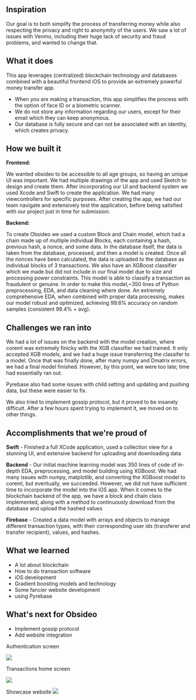 ## Inspiration
Our goal is to both simplify the process of transferring money while also respecting the privacy and right to anonymity of the users. We saw a lot of issues with Venmo, including their huge lack of security and fraud problems, and wanted to change that.

## What it does
This app leverages (centralized) blockchain technology and databases combined with a beautiful frontend iOS to provide an extremely powerful money transfer app.

- When you are making a transaction, this app simplifies the process with the option of face ID or a biometric scanner.
- We do not store any information regarding our users, except for their email which they can keep anonymous.
- Our database is fully secure and can not be associated with an identity, which creates privacy.


## How we built it

**Frontend:**

We wanted obsideo to be accessible to all age groups, so having an unique UI was important. We had multiple drawings of the app and used Sketch to design and create them.
After incorporating our UI and backend system we used Xcode and Swift to create the application. We had many viewcontrollers for specific purposes.
After creating the app, we had our team navigate and extensively test the application, before being satisfied with our project just in time for submission.

**Backend:**

To create Obsideo we used a custom Block and Chain model, which had a chain made up of multiple individual Blocks, each containing a hash, previous hash, a nonce, and some data. 
In the database itself, the data is taken from the database, processed, and then a model is created. Once all the nonces have been calculated, the data is uploaded to the database as individual blocks of 3 transactions.
We also have an XGBoost classifier which we made but did not include in our final model due to size and processing power constraints. This model is able to classify a transaction as fraudulent or genuine. 
In order to make this model,~350 lines of Python preprocessing, EDA, and data cleaning where done. An extremely comprehensive EDA, when combined with proper data processing, makes our model robust and optimized, achieving 99.6% accuracy on random samples (consistent 99.4% + avg).


## Challenges we ran into
We had a lot of issues on the backend with the model creation, where coreml was extremely finicky with the XGB classifier we had trained. It only accepted XGB models, and we had a huge issue transferring the classifer to a model. Once that was finally done, after many numpy and Dmatrix errors, we had a final model finished. However, by this point, we were too late; time had essentially ran out.

Pyrebase also had some issues with child setting and updating and pushing data, but these were easier to fix.

We also tried to implement gossip protocol, but it proved to be insanely difficult. After a few hours spent trying to implement it, we moved on to other things.

## Accomplishments that we're proud of
**Swift** - Finished a full XCode application, used a collection view for a stunning UI, and extensive backend for uploading and downloading data

**Backend** - Our initial machine learning model was 350 lines of code of in-depth EDA, preprocessing, and model building using XGBoost. We had many issues with numpy, matplotlib, and converting the XGBoost model to coreml, but eventually, we succeeded. However, we did not have sufficient time to incorporate the model into the iOS app. When it comes to the blockchain backend of the app, we have a block and chain class implemented, along with a method to continuously download from the database and upload the hashed values

**Firebase** - Created a data model with arrays and objects to manage different transaction types, with their corresponding user ids (transferer and transfer recipient), values, and hashes.

## What we learned
- A lot about blockchain
- How to do transaction software
- iOS development
- Gradient boosting models and technology
- Some fancier website development
- using Pyrebase

## What's next for Obsideo
- Implement gossip protocol
- Add website integration

Authentication screen

![](https://challengepost-s3-challengepost.netdna-ssl.com/photos/production/software_photos/000/795/274/datas/gallery.jpg)

Transactions home screen

![](https://challengepost-s3-challengepost.netdna-ssl.com/photos/production/software_photos/000/795/294/datas/gallery.jpg)

Showcase website
![](https://challengepost-s3-challengepost.netdna-ssl.com/photos/production/software_photos/000/795/295/datas/gallery.jpg)

